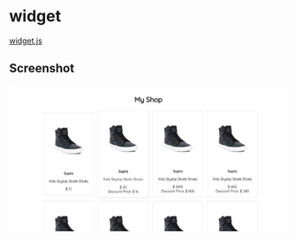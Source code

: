# widget
[widget.js](https://github.com/IshaTr/widget/blob/master/static/widget.js)


## Screenshot
![](https://github.com/IshaTr/widget/blob/master/Selection_008.png)
